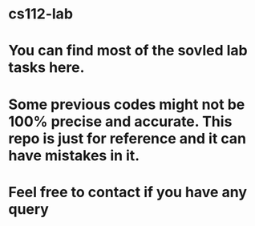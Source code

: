 # cs112-lab
# You can find most of the sovled lab tasks here.
# Some previous codes might not be 100% precise and accurate. This repo is just for reference and it can have mistakes in it.
# Feel free to contact if you have any query
